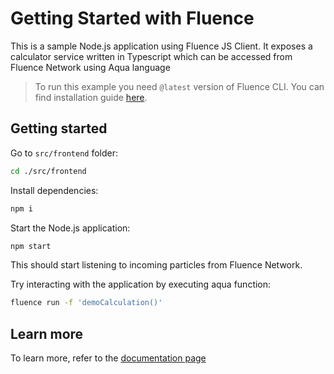# Getting Started with Fluence

This is a sample Node.js application using Fluence JS Client. It exposes a calculator service written in Typescript which can be accessed from Fluence Network using Aqua language

> To run this example you need `@latest` version of Fluence CLI. You can find installation guide [here](https://github.com/fluencelabs/cli).

## Getting started

Go to `src/frontend` folder:

```bash
cd ./src/frontend
```

Install dependencies:

```bash
npm i
```

Start the Node.js application:

```bash
npm start
```

This should start listening to incoming particles from Fluence Network.

Try interacting with the application by executing aqua function:

```bash
fluence run -f 'demoCalculation()'
```

## Learn more

To learn more, refer to the [documentation page](https://fluence.dev//docs/build/js-client/js-client)
